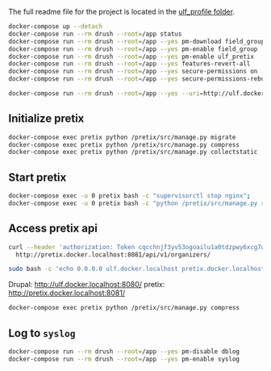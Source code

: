 The full readme file for the project is located in the [ulf_profile folder](https://github.com/uddannelse-laering-forloeb/ulf/blob/master/profiles/ulf/README.md).


```sh
docker-compose up --detach
docker-compose run --rm drush --root=/app status
docker-compose run --rm drush --root=/app --yes pm-download field_group secure_permissions-7.x-2.x-dev
docker-compose run --rm drush --root=/app --yes pm-enable field_group
docker-compose run --rm drush --root=/app --yes pm-enable ulf_pretix
docker-compose run --rm drush --root=/app --yes features-revert-all
docker-compose run --rm drush --root=/app --yes secure-permissions on
docker-compose run --rm drush --root=/app --yes secure-permissions-rebuild
```

```sh
docker-compose run --rm drush --root=/app --yes --uri=http://ulf.docker.localhost:8080/ user-login
```

## Initialize pretix

```sh
docker-compose exec pretix python /pretix/src/manage.py migrate
docker-compose exec pretix python /pretix/src/manage.py compress
docker-compose exec pretix python /pretix/src/manage.py collectstatic
```

## Start pretix

```sh
docker-compose exec -u 0 pretix bash -c "supervisorctl stop nginx";
docker-compose exec -u 0 pretix bash -c "python /pretix/src/manage.py runserver 0.0.0.0:80";
```

## Access pretix api

```sh
curl --header 'authorization: Token cqcchnjf3yv53ogoailu1a0tdzpwy6xcg7w2i40bofevzs856vorwbt6b38hvvao' \
  http://pretix.docker.localhost:8081/api/v1/organizers/
```



```sh
sudo bash -c 'echo 0.0.0.0 ulf.docker.localhost pretix.docker.localhost >> /etc/hosts'
```

Drupal: http://ulf.docker.localhost:8080/
pretix: http://pretix.docker.localhost:8081/


```sh
docker-compose exec pretix python /pretix/src/manage.py compress
```


## Log to `syslog`

```sh
docker-compose run --rm drush --root=/app --yes pm-disable dblog
docker-compose run --rm drush --root=/app --yes pm-enable syslog
```
